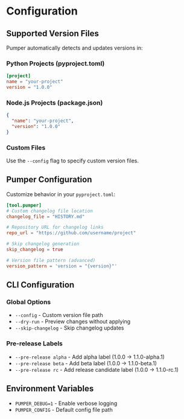 # Configuration

## Supported Version Files

Pumper automatically detects and updates versions in:

### Python Projects (pyproject.toml)
```toml
[project]
name = "your-project"
version = "1.0.0"
```

### Node.js Projects (package.json)
```json
{
  "name": "your-project",
  "version": "1.0.0"
}
```

### Custom Files
Use the `--config` flag to specify custom version files.

## Pumper Configuration

Customize behavior in your `pyproject.toml`:

```toml
[tool.pumper]
# Custom changelog file location
changelog_file = "HISTORY.md"

# Repository URL for changelog links
repo_url = "https://github.com/username/project"

# Skip changelog generation
skip_changelog = true

# Version file pattern (advanced)
version_pattern = 'version = "{version}"'
```

## CLI Configuration

### Global Options
- `--config` - Custom version file path
- `--dry-run` - Preview changes without applying
- `--skip-changelog` - Skip changelog updates

### Pre-release Labels
- `--pre-release alpha` - Add alpha label (1.0.0 → 1.1.0-alpha.1)
- `--pre-release beta` - Add beta label (1.0.0 → 1.1.0-beta.1)
- `--pre-release rc` - Add release candidate label (1.0.0 → 1.1.0-rc.1)

## Environment Variables

- `PUMPER_DEBUG=1` - Enable verbose logging
- `PUMPER_CONFIG` - Default config file path
